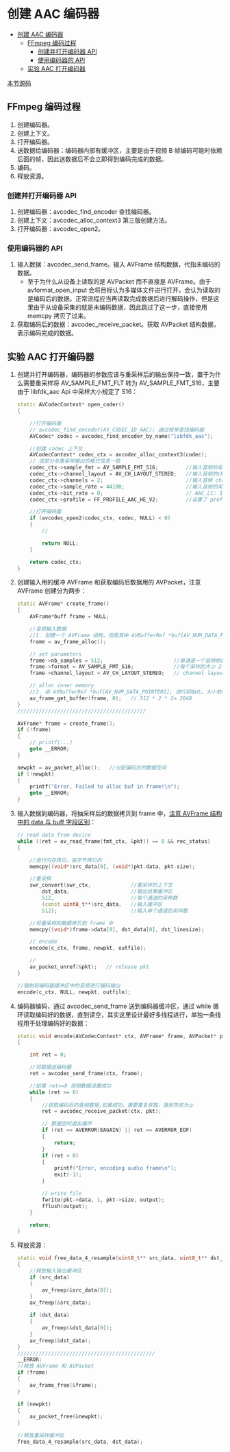 # 创建 AAC 编码器

- [创建 AAC 编码器](#创建-aac-编码器)
  - [FFmpeg 编码过程](#ffmpeg-编码过程)
    - [创建并打开编码器 API](#创建并打开编码器-api)
    - [使用编码器的 API](#使用编码器的-api)
  - [实验 AAC 打开编码器](#实验-aac-打开编码器)

[本节源码](../../LibFFmpegUsingExample/Src/01_FFmpegUsingExample/02_FFmpegCodecAACBaseMac.c)

## FFmpeg 编码过程

1. 创建编码器。
2. 创建上下文。
3. 打开编码器。
4. 送数据给编码器：编码器内部有缓冲区，主要是由于视频 B 帧编码可能时依赖后面的帧，因此送数据后不会立即得到编码完成的数据。
5. 编码。
6. 释放资源。

### 创建并打开编码器 API

1. 创建编码器：avcodec_find_encoder 查找编码器。
2. 创建上下文：avcodec_alloc_context3 第三版创建方法。
3. 打开编码器：avcodec_open2。

### 使用编码器的 API

1. 输入数据：avcodec_send_frame。输入 AVFrame 结构数据，代指未编码的数据。
   - 至于为什么从设备上读取的是 AVPacket 而不直接是 AVFrame。由于 avformat_open_input 会将目标认为多媒体文件进行打开，会认为读取的是编码后的数据。正常流程应当再读取完成数据后进行解码操作，但是这里由于从设备采集的就是未编码数据，因此跳过了这一步，直接使用 memcpy 拷贝了过来。
2. 获取编码后的数据：avcodec_receive_packet。获取 AVPacket 结构数据，表示编码完成的数据。

## 实验 AAC 打开编码器

1. 创建并打开编码器，编码器的参数应该与重采样后的输出保持一致，置于为什么需要重采样将 AV_SAMPLE_FMT_FLT 转为 AV_SAMPLE_FMT_S16，主要由于 libfdk_aac Api 中采样大小规定了 S16：

    ```cpp
    static AVCodecContext* open_coder()
    {

        //打开编码器
        // avcodec_find_encoder(AV_CODEC_ID_AAC); 通过枚举查找编码器
        AVCodec* codec = avcodec_find_encoder_by_name("libfdk_aac");

        //创建 codec 上下文
        AVCodecContext* codec_ctx = avcodec_alloc_context3(codec);
        // 这部分与重采样输出的格式信息一致
        codec_ctx->sample_fmt = AV_SAMPLE_FMT_S16;         //输入音频的采样大小
        codec_ctx->channel_layout = AV_CH_LAYOUT_STEREO;   //输入音频的channel layout
        codec_ctx->channels = 2;                           //输入音频 channel 个数
        codec_ctx->sample_rate = 44100;                    //输入音频的采样率
        codec_ctx->bit_rate = 0;                           // AAC_LC: 128K, AAC HE: 64K, AAC HE V2: 32K
        codec_ctx->profile = FF_PROFILE_AAC_HE_V2;         //设置了 profile 后就不需要再设置 bit_rate 了，改成 0 .阅读 ffmpeg 代码

        //打开编码器
        if (avcodec_open2(codec_ctx, codec, NULL) < 0)
        {
            //

            return NULL;
        }

        return codec_ctx;
    }
    ```

2. 创建输入用的缓冲 AVFrame 和获取编码后数据用的 AVPacket，注意 AVFrame 创建分为两步：

    ```cpp
    static AVFrame* create_frame()
    {
        AVFrame*buff frame = NULL;

        //音频输入数据
        //1. 创建一个 AVFrame 结构，但是其中 AVBufferRef *buf[AV_NUM_DATA_POINTERS]; 字段需要另外初始化。
        frame = av_frame_alloc();

        // set parameters
        frame->nb_samples = 512;                       //单通道一个音频帧的采样数
        frame->format = AV_SAMPLE_FMT_S16;             //每个采样的大小 2
        frame->channel_layout = AV_CH_LAYOUT_STEREO;   // channel layout 2

        // alloc inner memory
        //2. 给 AVBufferRef *buf[AV_NUM_DATA_POINTERS]; 进行初始化。大小依赖于我们设定的参数
        av_frame_get_buffer(frame, 0);   // 512 * 2 * 2= 2048
    }
    //////////////////////////////////////////

    AVFrame* frame = create_frame();
    if (!frame)
    {
        // printf(...)
        goto __ERROR;
    }

    newpkt = av_packet_alloc();   //分配编码后的数据空间
    if (!newpkt)
    {
        printf("Error, Failed to alloc buf in frame!\n");
        goto __ERROR;
    }
    ```

3. 输入数据到编码器，将抽采样后的数据拷贝到 frame 中，[注意 AVFrame 结构中的 data 与 buff 字段区别](https://blog.csdn.net/m0_37599645/article/details/111937673)：

    ```cpp
    // read data from device
    while ((ret = av_read_frame(fmt_ctx, &pkt)) == 0 && rec_status)
    {

        //进行内存拷贝，按字节拷贝的
        memcpy((void*)src_data[0], (void*)pkt.data, pkt.size);

        //重采样
        swr_convert(swr_ctx,             //重采样的上下文
            dst_data,                    //输出结果缓冲区
            512,                         //每个通道的采样数
            (const uint8_t**)src_data,   //输入缓冲区
            512);                        //输入单个通道的采样数

        //将重采样的数据拷贝到 frame 中
        memcpy((void*)frame->data[0], dst_data[0], dst_linesize);

        // encode
        encode(c_ctx, frame, newpkt, outfile);

        //
        av_packet_unref(&pkt);   // release pkt
    }

    //强制将编码器缓冲区中的音频进行编码输出
    encode(c_ctx, NULL, newpkt, outfile);
    ```

4. 编码器编码，通过 avcodec_send_frame 送到编码器缓冲区，通过 while 循环读取编码好的数据，直到读空，其实这里设计最好多线程进行，单独一条线程用于处理编码好的数据：

    ```cpp
    static void encode(AVCodecContext* ctx, AVFrame* frame, AVPacket* pkt, FILE* output)
    {

        int ret = 0;

        //将数据送编码器
        ret = avcodec_send_frame(ctx, frame);

        //如果 ret>=0 说明数据设置成功
        while (ret >= 0)
        {
            //获取编码后的音频数据,如果成功，需要重复获取，直到失败为止
            ret = avcodec_receive_packet(ctx, pkt);

            // 数据空时退出循环
            if (ret == AVERROR(EAGAIN) || ret == AVERROR_EOF)
            {
                return;
            }
            if (ret < 0)
            {
                printf("Error, encoding audio frame\n");
                exit(-1);
            }

            // write file
            fwrite(pkt->data, 1, pkt->size, output);
            fflush(output);
        }

        return;
    }
    ```

5. 释放资源：

    ```cpp
    static void free_data_4_resample(uint8_t** src_data, uint8_t** dst_data)
    {
        //释放输入输出缓冲区
        if (src_data)
        {
            av_freep(&src_data[0]);
        }
        av_freep(&src_data);

        if (dst_data)
        {
            av_freep(&dst_data[0]);
        }
        av_freep(&dst_data);
    }
    /////////////////////////////////////////////
    __ERROR:
    //释放 AVFrame 和 AVPacket
    if (frame)
    {
        av_frame_free(&frame);
    }

    if (newpkt)
    {
        av_packet_free(&newpkt);
    }

    //释放重采样缓冲区
    free_data_4_resample(src_data, dst_data);
    ```
